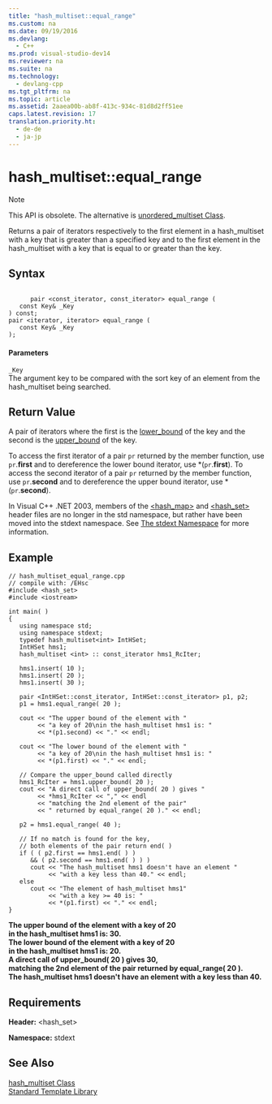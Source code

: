 ```yaml
---
title: "hash_multiset::equal_range"
ms.custom: na
ms.date: 09/19/2016
ms.devlang: 
  - C++
ms.prod: visual-studio-dev14
ms.reviewer: na
ms.suite: na
ms.technology: 
  - devlang-cpp
ms.tgt_pltfrm: na
ms.topic: article
ms.assetid: 2aaea00b-ab8f-413c-934c-81d8d2ff51ee
caps.latest.revision: 17
translation.priority.ht: 
  - de-de
  - ja-jp
---
```

# hash_multiset::equal_range
> [!NOTE]
>  This API is obsolete. The alternative is [unordered_multiset Class](../vs140/unordered_multiset-Class.md).  
  
 Returns a pair of iterators respectively to the first element in a hash_multiset with a key that is greater than a specified key and to the first element in the hash_multiset with a key that is equal to or greater than the key.  
  
## Syntax  
  
```  
  
      pair <const_iterator, const_iterator> equal_range (  
   const Key& _Key  
) const;  
pair <iterator, iterator> equal_range (  
   const Key& _Key  
);  
```  
  
#### Parameters  
 `_Key`  
 The argument key to be compared with the sort key of an element from the hash_multiset being searched.  
  
## Return Value  
 A pair of iterators where the first is the [lower_bound](../vs140/hash_multiset--lower_bound.md) of the key and the second is the [upper_bound](../vs140/hash_multiset--upper_bound.md) of the key.  
  
 To access the first iterator of a pair `pr` returned by the member function, use `pr`.**first** and to dereference the lower bound iterator, use \*(`pr`.**first**). To access the second iterator of a pair `pr` returned by the member function, use `pr`.**second** and to dereference the upper bound iterator, use \*(`pr`.**second**).  
  
 In Visual C++ .NET 2003, members of the [<hash_map>](../vs140/-hash_map-.md) and [<hash_set>](../vs140/-hash_set-.md) header files are no longer in the std namespace, but rather have been moved into the stdext namespace. See [The stdext Namespace](../vs140/stdext-Namespace.md) for more information.  
  
## Example  
  
```  
// hash_multiset_equal_range.cpp  
// compile with: /EHsc  
#include <hash_set>  
#include <iostream>  
  
int main( )  
{  
   using namespace std;  
   using namespace stdext;  
   typedef hash_multiset<int> IntHSet;  
   IntHSet hms1;  
   hash_multiset <int> :: const_iterator hms1_RcIter;  
  
   hms1.insert( 10 );  
   hms1.insert( 20 );  
   hms1.insert( 30 );  
  
   pair <IntHSet::const_iterator, IntHSet::const_iterator> p1, p2;  
   p1 = hms1.equal_range( 20 );  
  
   cout << "The upper bound of the element with "  
        << "a key of 20\nin the hash_multiset hms1 is: "  
        << *(p1.second) << "." << endl;  
  
   cout << "The lower bound of the element with "  
        << "a key of 20\nin the hash_multiset hms1 is: "  
        << *(p1.first) << "." << endl;  
  
   // Compare the upper_bound called directly   
   hms1_RcIter = hms1.upper_bound( 20 );  
   cout << "A direct call of upper_bound( 20 ) gives "  
        << *hms1_RcIter << "," << endl  
        << "matching the 2nd element of the pair"  
        << " returned by equal_range( 20 )." << endl;  
  
   p2 = hms1.equal_range( 40 );  
  
   // If no match is found for the key,  
   // both elements of the pair return end( )  
   if ( ( p2.first == hms1.end( ) )   
      && ( p2.second == hms1.end( ) ) )  
      cout << "The hash_multiset hms1 doesn't have an element "  
           << "with a key less than 40." << endl;  
   else  
      cout << "The element of hash_multiset hms1"  
           << "with a key >= 40 is: "  
           << *(p1.first) << "." << endl;  
}  
```  
  
 **The upper bound of the element with a key of 20**  
**in the hash_multiset hms1 is: 30.**  
**The lower bound of the element with a key of 20**  
**in the hash_multiset hms1 is: 20.**  
**A direct call of upper_bound( 20 ) gives 30,**  
**matching the 2nd element of the pair returned by equal_range( 20 ).**  
**The hash_multiset hms1 doesn't have an element with a key less than 40.**   
## Requirements  
 **Header:** <hash_set>  
  
 **Namespace:** stdext  
  
## See Also  
 [hash_multiset Class](../vs140/hash_multiset-Class.md)   
 [Standard Template Library](../vs140/Standard-Template-Library.md)